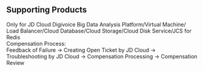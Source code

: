 ## Supporting Products
Only for JD Cloud Digivoice Big Data Analysis Platform/Virtual Machine/ Load Balancer/Cloud Database/Cloud Storage/Cloud Disk Service/JCS for Redis<br/>
Compensation Process: <br/>
Feedback of Failure → Creating Open Ticket by JD Cloud → Troubleshooting by JD Cloud → Compensation Processing → Compensation Review
